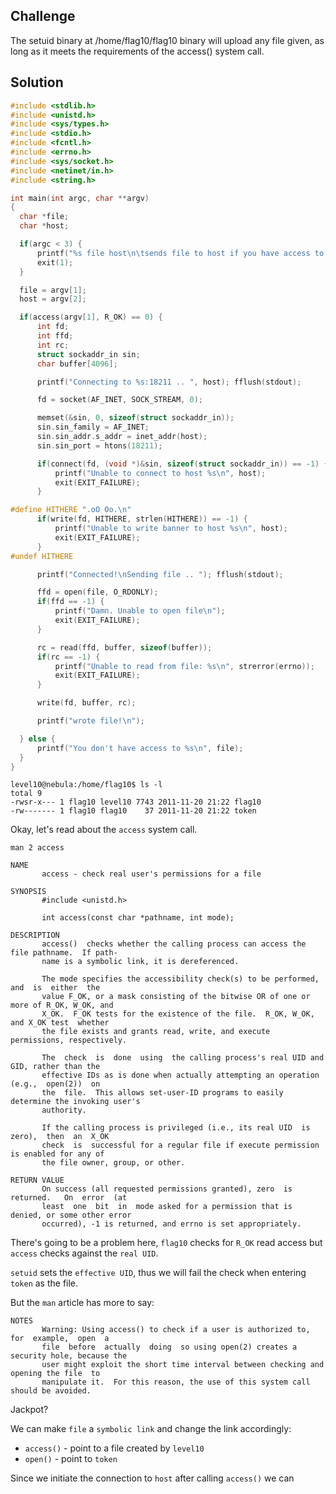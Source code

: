## Challenge
The setuid binary at /home/flag10/flag10 binary will upload any file given, as long as it meets the requirements of the access() system call.

## Solution
```c
#include <stdlib.h>
#include <unistd.h>
#include <sys/types.h>
#include <stdio.h>
#include <fcntl.h>
#include <errno.h>
#include <sys/socket.h>
#include <netinet/in.h>
#include <string.h>

int main(int argc, char **argv)
{
  char *file;
  char *host;

  if(argc < 3) {
      printf("%s file host\n\tsends file to host if you have access to it\n", argv[0]);
      exit(1);
  }

  file = argv[1];
  host = argv[2];

  if(access(argv[1], R_OK) == 0) {
      int fd;
      int ffd;
      int rc;
      struct sockaddr_in sin;
      char buffer[4096];

      printf("Connecting to %s:18211 .. ", host); fflush(stdout);

      fd = socket(AF_INET, SOCK_STREAM, 0);

      memset(&sin, 0, sizeof(struct sockaddr_in));
      sin.sin_family = AF_INET;
      sin.sin_addr.s_addr = inet_addr(host);
      sin.sin_port = htons(18211);

      if(connect(fd, (void *)&sin, sizeof(struct sockaddr_in)) == -1) {
          printf("Unable to connect to host %s\n", host);
          exit(EXIT_FAILURE);
      }

#define HITHERE ".oO Oo.\n"
      if(write(fd, HITHERE, strlen(HITHERE)) == -1) {
          printf("Unable to write banner to host %s\n", host);
          exit(EXIT_FAILURE);
      }
#undef HITHERE

      printf("Connected!\nSending file .. "); fflush(stdout);

      ffd = open(file, O_RDONLY);
      if(ffd == -1) {
          printf("Damn. Unable to open file\n");
          exit(EXIT_FAILURE);
      }

      rc = read(ffd, buffer, sizeof(buffer));
      if(rc == -1) {
          printf("Unable to read from file: %s\n", strerror(errno));
          exit(EXIT_FAILURE);
      }

      write(fd, buffer, rc);

      printf("wrote file!\n");

  } else {
      printf("You don't have access to %s\n", file);
  }
}
```
```console
level10@nebula:/home/flag10$ ls -l
total 9
-rwsr-x--- 1 flag10 level10 7743 2011-11-20 21:22 flag10
-rw------- 1 flag10 flag10    37 2011-11-20 21:22 token
```
Okay, let's read about the `access` system call.
```console
man 2 access
```
```
NAME
       access - check real user's permissions for a file

SYNOPSIS
       #include <unistd.h>

       int access(const char *pathname, int mode);

DESCRIPTION
       access()  checks whether the calling process can access the file pathname.  If path‐
       name is a symbolic link, it is dereferenced.

       The mode specifies the accessibility check(s) to be performed,  and  is  either  the
       value F_OK, or a mask consisting of the bitwise OR of one or more of R_OK, W_OK, and
       X_OK.  F_OK tests for the existence of the file.  R_OK, W_OK, and X_OK test  whether
       the file exists and grants read, write, and execute permissions, respectively.

       The  check  is  done  using  the calling process's real UID and GID, rather than the
       effective IDs as is done when actually attempting an operation  (e.g.,  open(2))  on
       the  file.  This allows set-user-ID programs to easily determine the invoking user's
       authority.

       If the calling process is privileged (i.e., its real UID  is  zero),  then  an  X_OK
       check  is  successful for a regular file if execute permission is enabled for any of
       the file owner, group, or other.

RETURN VALUE
       On success (all requested permissions granted), zero  is  returned.   On  error  (at
       least  one  bit  in  mode asked for a permission that is denied, or some other error
       occurred), -1 is returned, and errno is set appropriately.
```
There's going to be a problem here, `flag10` checks for `R_OK` read access but `access` checks against the `real UID`.

`setuid` sets the `effective UID`, thus we will fail the check when entering `token` as the file.

But the `man` article has more to say:
```
NOTES
       Warning: Using access() to check if a user is authorized to,  for  example,  open  a
       file  before  actually  doing  so using open(2) creates a security hole, because the
       user might exploit the short time interval between checking and opening the file  to
       manipulate it.  For this reason, the use of this system call should be avoided.
```
Jackpot?

We can make `file` a `symbolic link` and change the link accordingly:
* `access()` - point to a file created by `level10`
* `open()` - point to `token`

Since we initiate the connection to `host` after calling `access()` we can
